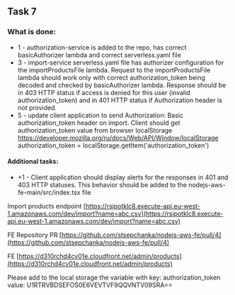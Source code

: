 ## Task 7

### What is done:
- 1 - authorization-service is added to the repo, has correct basicAuthorizer lambda and correct serverless.yaml file
- 3 - import-service serverless.yaml file has authorizer configuration for the importProductsFile lambda. Request to the importProductsFile lambda should work only with correct authorization_token being decoded and checked by basicAuthorizer lambda. Response should be in 403 HTTP status if access is denied for this user (invalid authorization_token) and in 401 HTTP status if Authorization header is not provided.
- 5 - update client application to send Authorization: Basic authorization_token header on import. Client should get authorization_token value from browser localStorage https://developer.mozilla.org/ru/docs/Web/API/Window/localStorage authorization_token = localStorage.getItem('authorization_token')

#### Additional tasks:
- +1 - Client application should display alerts for the responses in 401 and 403 HTTP statuses. This behavior should be added to the nodejs-aws-fe-main/src/index.tsx file

Import products endpoint [https://rsipotklc8.execute-api.eu-west-1.amazonaws.com/dev/import?name=abc.csv](https://rsipotklc8.execute-api.eu-west-1.amazonaws.com/dev/import?name=abc.csv)

FE Repository PR [https://github.com/stsepchanka/nodejs-aws-fe/pull/4](https://github.com/stsepchanka/nodejs-aws-fe/pull/4)

FE [https://d310rchd4cv01e.cloudfront.net/admin/products](https://d310rchd4cv01e.cloudfront.net/admin/products)

Please add to the local storage the variable with
key: authorization_token
value: U1RTRVBDSEFOS0E6VEVTVF9QQVNTV09SRA==
